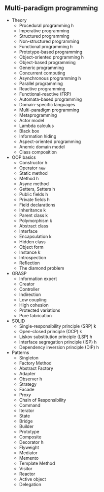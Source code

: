 ## Multi-paradigm programming

- Theory
  - Procedural programming h
  - Imperative programming
  - Structured programming
  - Non-structured programming
  - Functional programming h
  - Prototype-based programming
  - Object-oriented programming h
  - Object-based programming
  - Generic programming
  - Concurrent computing
  - Asynchronous programming h
  - Parallel programming
  - Reactive programming
  - Functional-reactive (FRP)
  - Automata-based programming
  - Domain-specific languages
  - Multi-paradigm programming
  - Metaprogramming
  - Actor model
  - Lambda calculus
  - Black box
  - Information hiding
  - Aspect-oriented programming
  - Anemic domain model
  - Class composition
- OOP basics
  - Constructor h
  - Operator `new`
  - Static method
  - Method h
  - Async method
  - Getters, Setters h
  - Public fields h
  - Private fields h
  - Field declarations
  - Inheritance k
  - Parent class k
  - Polymorphism k
  - Abstract class
  - Interface
  - Encapsulation k
  - Hidden class
  - Object form
  - Instance k
  - Introspection
  - Reflection
  - The diamond problem
- GRASP
  - Information expert
  - Creator
  - Controller
  - Indirection
  - Low coupling
  - High cohesion
  - Protected variations
  - Pure fabrication
- SOLID
  - Single-responsibility principle (SRP) k
  - Open–closed principle (OCP) k
  - Liskov substitution principle (LSP) h
  - Interface segregation principle (ISP) h
  - Dependency inversion principle (DIP) h
- Patterns
  - Singleton
  - Factory Method
  - Abstract Factory
  - Adapter
  - Observer h
  - Strategy
  - Facade
  - Proxy
  - Chain of Responsibility
  - Command
  - Iterator
  - State
  - Bridge
  - Builder
  - Prototype
  - Composite
  - Decorator h
  - Flyweight
  - Mediator
  - Memento
  - Template Method
  - Visitor
  - Reactor
  - Active object
  - Delegation
